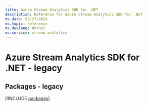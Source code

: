 ```yaml
---
title: Azure Stream Analytics SDK for .NET
description: Reference for Azure Stream Analytics SDK for .NET
ms.date: 03/27/2024
ms.topic: reference
ms.devlang: dotnet
ms.service: stream-analytics
---
```

# Azure Stream Analytics SDK for .NET - legacy
## Packages - legacy
[!INCLUDE [packages](stream-analytics-index.md)]